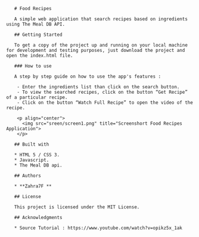 ﻿       # Food Recipes
       
       A simple web application that search recipes based on ingredients using The Meal DB API.
       
       ## Getting Started
       
       To get a copy of the project up and running on your local machine for development and testing purposes, just download the project and open the index.html file.
       
       ### How to use

       A step by step guide on how to use the app's features : 

        - Enter the ingredients list than click on the search button.
        - To view the searched recipes, click on the button “Get Recipe” of a particular recipe.
        - Click on the button “Watch Full Recipe” to open the video of the recipe.

		<p align="center">
		  <img src="sreen/screen1.png" title="Screenshort Food Recipes Application">
		</p>
		
       ## Built with
       
       * HTML 5 / CSS 3.
       * Javascript.
       * The Meal DB api.
       
       ## Authors
       
       * **Zahra7F **        
       
       ## License
       
       This project is licensed under the MIT License. 
       
       ## Acknowledgments
       
       * Source Tutorial : https://www.youtube.com/watch?v=opikz5x_1ak
